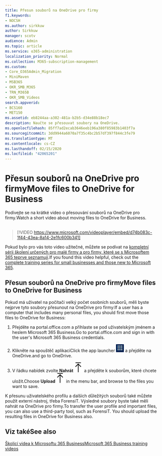 ```yaml
---
title: Přesun souborů na OneDrive pro firmy
f1.keywords:
- NOCSH
ms.author: sirkkuw
author: Sirkkuw
manager: scotv
audience: Admin
ms.topic: article
ms.service: o365-administration
localization_priority: Normal
ms.collection: M365-subscription-management
ms.custom:
- Core_O365Admin_Migration
- MiniMaven
- MSB365
- OKR_SMB_M365
- TRN_M365B
- OKR_SMB_Videos
search.appverid:
- BCS160
- MET150
ms.assetid: eb8244aa-a302-481a-b2b5-d34e88b18ec7
description: Naučte se přesouvat soubory na OneDrive.
ms.openlocfilehash: 85ff7ad2ecab3646eeb196a380f85983b1403f7a
ms.sourcegitcommit: 3dd9944a6070a7f35c4bc2b57df397f844c3fe79
ms.translationtype: MT
ms.contentlocale: cs-CZ
ms.lasthandoff: 02/15/2020
ms.locfileid: "42065201"
---
```

# <a name="move-files-to-onedrive-for-business"></a><span data-ttu-id="245c2-103">Přesun souborů na OneDrive pro firmy</span><span class="sxs-lookup"><span data-stu-id="245c2-103">Move files to OneDrive for Business</span></span>

<span data-ttu-id="245c2-104">Podívejte se na krátké video o přesouvání souborů na OneDrive pro firmy.</span><span class="sxs-lookup"><span data-stu-id="245c2-104">Watch a short video about moving files to OneDrive for Business.</span></span><br><br>

> [!VIDEO https://www.microsoft.com/videoplayer/embed/d74b083c-1f44-43ea-8a14-2e1fc600b341] 

<span data-ttu-id="245c2-105">Pokud bylo pro vás toto video užitečné, můžete se podívat na [kompletní sérii školení určených pro malé firmy a pro firmy, které se s Microsoftem 365 teprve seznamují](https://support.office.com/article/6ab4bbcd-79cf-4000-a0bd-d42ce4d12816).</span><span class="sxs-lookup"><span data-stu-id="245c2-105">If you found this video helpful, check out the [complete training series for small businesses and those new to Microsoft 365](https://support.office.com/article/6ab4bbcd-79cf-4000-a0bd-d42ce4d12816).</span></span>


## <a name="move-files-to-onedrive-for-business"></a><span data-ttu-id="245c2-106">Přesun souborů na OneDrive pro firmy</span><span class="sxs-lookup"><span data-stu-id="245c2-106">Move files to OneDrive for Business</span></span>

<span data-ttu-id="245c2-107">Pokud má uživatel na počítači velký počet osobních souborů, měli byste nejprve tyto soubory přesunout na OneDrive pro firmy:</span><span class="sxs-lookup"><span data-stu-id="245c2-107">If a user has a computer that includes many personal files, you should first move those files to OneDrive for Business:</span></span>
  
1. <span data-ttu-id="245c2-108">Přejděte na portal.office.com a přihlaste se pod uživatelským jménem a heslem Microsoft 365 Business.</span><span class="sxs-lookup"><span data-stu-id="245c2-108">Go to portal.office.com and sign in with the user's Microsoft 365 Business credentials.</span></span>
    
2. <span data-ttu-id="245c2-109">Klikněte na spouštěč aplikací</span><span class="sxs-lookup"><span data-stu-id="245c2-109">Click the app launcher</span></span> ![The app launcher icon in Office 365](../media/7502f4ec-3c9a-435d-a7b4-b9cda85189a7.png) <span data-ttu-id="245c2-111">a přejděte na OneDrive.</span><span class="sxs-lookup"><span data-stu-id="245c2-111">and go to OneDrive.</span></span> 
    
3. <span data-ttu-id="245c2-112">V řádku nabídek zvolte **Nahrát**![Upload](../media/d9b963b8-10af-42e2-953d-360301b83d3c.png) a přejděte k souborům, které chcete uložit.</span><span class="sxs-lookup"><span data-stu-id="245c2-112">Choose **Upload**![Upload](../media/d9b963b8-10af-42e2-953d-360301b83d3c.png) in the menu bar, and browse to the files you want to save.</span></span> 
    
<span data-ttu-id="245c2-p101">K přesunu uživatelského profilu a dalších důležitých souborů také můžete použít externí nástroj, třeba ForensiT. Výsledné soubory byste také měli nahrát na OneDrive pro firmy.</span><span class="sxs-lookup"><span data-stu-id="245c2-p101">To transfer the user profile and important files, you can also use a third-party tool, such as ForensiT. You should upload the resulting files in OneDrive for Business also.</span></span>
  
## <a name="see-also"></a><span data-ttu-id="245c2-115">Viz také</span><span class="sxs-lookup"><span data-stu-id="245c2-115">See also</span></span>

[<span data-ttu-id="245c2-116">Školicí videa k Microsoftu 365 Business</span><span class="sxs-lookup"><span data-stu-id="245c2-116">Microsoft 365 Business training videos</span></span>](https://support.office.com/article/6ab4bbcd-79cf-4000-a0bd-d42ce4d12816)
